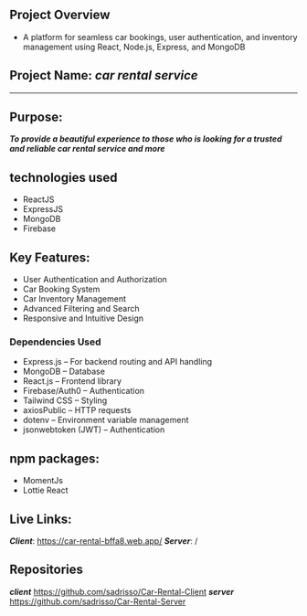 ## Project Overview
- A platform for seamless car bookings, user authentication, and inventory management using React, Node.js, Express, and MongoDB

## Project Name: ***car rental service***
***

## Purpose: 
***To provide a beautiful experience to those who is looking for a trusted and reliable car rental service and more***

## technologies used
- ReactJS
- ExpressJS
- MongoDB
- Firebase


## Key Features: 
- User Authentication and Authorization
- Car Booking System
- Car Inventory Management
- Advanced Filtering and Search
- Responsive and Intuitive Design

### Dependencies Used
- Express.js – For backend routing and API handling
- MongoDB  – Database 
- React.js – Frontend library
- Firebase/Auth0 – Authentication
- Tailwind CSS – Styling
- axiosPublic – HTTP requests
- dotenv – Environment variable management
- jsonwebtoken (JWT) – Authentication


## npm packages: 
- MomentJs
- Lottie React


## Live Links: 
***Client***: https://car-rental-bffa8.web.app/
***Server***: /

## Repositories
***client***
https://github.com/sadrisso/Car-Rental-Client
***server***
https://github.com/sadrisso/Car-Rental-Server

